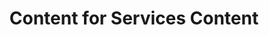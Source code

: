 ---
title: 'Content for Services Content'
sectionTitleText: 'SERVICES'
service1Text: 'HairWash'
service2Text: 'Facial'
service3Text: 'Skin Treatment'
service4Text: 'Hair Treatment'
serviceModalText: 'Lorem ipsum dolor sit amet, consectetur adipiscing elit, sed do eiusmod tempor incididunt ut labore et dolore magna aliqua. Ut enim ad minim veniam, quis nostrud exercitation ullamco laboris nisi ut aliquip ex ea commodo consequat. Duis aute irure dolor in reprehenderit in voluptate velit esse cillum dolore eu fugiat nulla pariatur. Excepteur sint occaecat cupidatat non proident, sunt in culpa qui officia deserunt mollit anim id est laborum.'
---